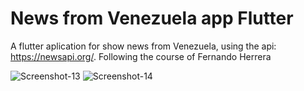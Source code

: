 # News from Venezuela app Flutter

A flutter aplication for show news from Venezuela, using the api: https://newsapi.org/. Following the course of Fernando Herrera

<img src="https://i.ibb.co/qWzm2QZ/Screenshot-13.png" alt="Screenshot-13" border="0">

<img src="https://i.ibb.co/1dRyk8L/Screenshot-14.png" alt="Screenshot-14" border="0">
